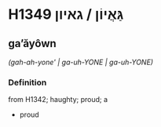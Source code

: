 # H1349 גַּאֲיוֹן / גאיון

## gaʼăyôwn

_(gah-ah-yone' | ɡa-uh-YONE | ɡa-uh-YONE)_

### Definition

from H1342; haughty; proud; a

- proud

